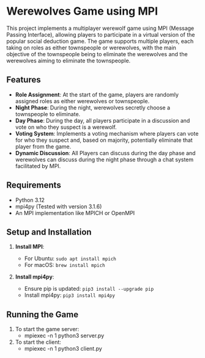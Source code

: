 # Werewolves Game using MPI

This project implements a multiplayer werewolf game using MPI (Message Passing Interface), allowing players to participate in a virtual version of the popular social deduction game. The game supports multiple players, each taking on roles as either townspeople or werewolves, with the main objective of the townspeople being to eliminate the werewolves and the werewolves aiming to eliminate the townspeople.

## Features

- **Role Assignment**: At the start of the game, players are randomly assigned roles as either werewolves or townspeople.
- **Night Phase**: During the night, werewolves secretly choose a townspeople to eliminate.
- **Day Phase**: During the day, all players participate in a discussion and vote on who they suspect is a werewolf.
- **Voting System**: Implements a voting mechanism where players can vote for who they suspect and, based on majority, potentially eliminate that player from the game.
- **Dynamic Discussion**: All Players can discuss during the day phase and werewolves can discuss during the night phase through a chat system facilitated by MPI.

## Requirements

- Python 3.12
- mpi4py (Tested with version 3.1.6)
- An MPI implementation like MPICH or OpenMPI

## Setup and Installation

1. **Install MPI**:
   - For Ubuntu: `sudo apt install mpich`
   - For macOS: `brew install mpich`

2. **Install mpi4py**:
   - Ensure pip is updated: `pip3 install --upgrade pip`
   - Install mpi4py: `pip3 install mpi4py`

## Running the Game

1. To start the game server:
   - mpiexec -n 1 python3 server.py
2. To start the client:
   - mpiexec -n 1 python3 client.py
